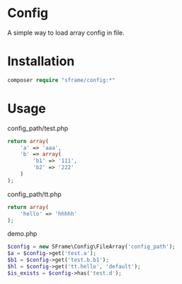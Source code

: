 # Config
A simple way to load array config in file.

# Installation
```php
composer require "sframe/config:*"
```

# Usage

config_path/test.php
```php
return array(
    'a' => 'aaa',
    'b' => array(
        'b1' => '111',
        'b2' => '222'
    )
);
```
config_path/tt.php
```php
return array(
    'hello' => 'hhhhh'
);
```


demo.php
```php
$config = new SFrame\Config\FileArray('config_path');
$a = $config->get('test.a');
$b1 = $config->get('test.b.b1');
$hl = $config->get('tt.hello', 'default');
$is_exists = $config->has('test.d');
```